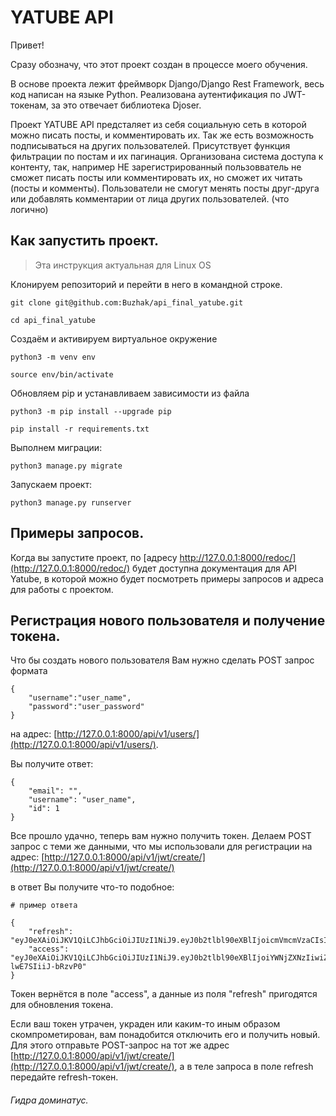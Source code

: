 # YATUBE API

Привет!

Cразу обозначу, что этот проект создан в процессе моего обучения.

В основе проекта лежит фреймворк Django/Django Rest Framework, весь код написан на языке Python.
Реализована аутентификация по JWT-токенам, за это отвечает библиотека Djoser.

Проект YATUBE API предсталяет из себя социальную сеть в которой можно писать посты, и комментировать их.
Так же есть возможность подписываться на других пользователей.
Присутствует функция фильтрации по постам и их пагинация.
Организована система доступа к контенту, так, например НЕ зарегистрированный пользовватель не сможет писать посты или комментировать их,
но сможет их читать (посты и комменты).
Пользователи не смогут менять посты друг-друга или добавлять комментарии от лица других пользователей. (что логично)

## Как запустить проект.
> Эта инструкция актуальная для Linux OS

Клонируем репозиторий и перейти в него в командной строке.

```
git clone git@github.com:Buzhak/api_final_yatube.git
```

```
cd api_final_yatube
```

Создаём и активируем виртуальное окружение

```
python3 -m venv env
```

```
source env/bin/activate
```

Обновляем pip и устанавливаем зависимости из файла

```
python3 -m pip install --upgrade pip
```

```
pip install -r requirements.txt
```

Выполнем миграции:

```
python3 manage.py migrate
```

Запускаем проект:

```
python3 manage.py runserver
```

## Примеры запросов.

Когда вы запустите проект, по [адресу http://127.0.0.1:8000/redoc/](http://127.0.0.1:8000/redoc/) будет доступна документация для API Yatube,
в которой можно будет посмотреть примеры запросов и адреса для работы с проектом.

## Регистрация нового пользователя и получение токена.

Что бы создать нового пользователя Вам нужно сделать POST запрос формата

```
{
    "username":"user_name",
    "password":"user_password"
}
```

на адрес: [http://127.0.0.1:8000/api/v1/users/](http://127.0.0.1:8000/api/v1/users/).

Вы получите ответ:

```
{
    "email": "",
    "username": "user_name",
    "id": 1
}
```
Все прошло удачно, теперь вам нужно получить токен.
Делаем POST запрос с теми же данными,
что мы использовали для регистрации на адрес: [http://127.0.0.1:8000/api/v1/jwt/create/](http://127.0.0.1:8000/api/v1/jwt/create/)

в ответ Вы получите что-то подобное:

```
# пример ответа

{
    "refresh": "eyJ0eXAiOiJKV1QiLCJhbGciOiJIUzI1NiJ9.eyJ0b2tlbl90eXBlIjoicmVmcmVzaCIsImV4cCI6MTY2Njg5NTAzMywianRpIjoiNDg1YmY4MWU2Y2EzNGU0Yzg5YmVlMDcxMzYwY2Y5NDIiLCJ1c2VyX2lkIjo0fQ.pkNfgWs4AKoZNllWTfvx9_h33PNsVSMkVWiGvYe3MVk",
    "access": "eyJ0eXAiOiJKV1QiLCJhbGciOiJIUzI1NiJ9.eyJ0b2tlbl90eXBlIjoiYWNjZXNzIiwiZXhwIjoxNjY3MjQwNjMzLCJqdGkiOiI2MjkzNDJmMDAyZmE0N2I1ODVmMTA3MGI2MWUwYjkwNiIsInVzZXJfaWQiOjR9.uTOIERYUjeRRBIARUKcj32pYpN-lwE7SIiiJ-bRzvP0"
}
```
Токен вернётся в поле "access", а данные из поля "refresh" пригодятся для обновления токена.

Если ваш токен утрачен, украден или каким-то иным образом скомпрометирован, вам понадобится отключить его и получить новый. Для этого отправьте POST-запрос на тот же адрес [http://127.0.0.1:8000/api/v1/jwt/create/](http://127.0.0.1:8000/api/v1/jwt/create/), а в теле запроса в поле refresh передайте refresh-токен.


###### Гидра доминатус.
